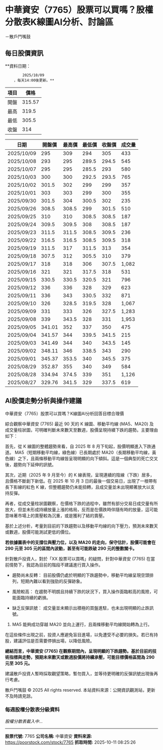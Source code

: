 # 中華資安（7765）股票可以買嗎？股權分散表K線圖AI分析、討論區
－散戶鬥嘴鼓

## 每日股價資訊

**資料日期：
        
            2025/10/09
        ，每天14:00後更新。**

| 項目 | 價格 |
|------|------|
| 開盤 | 315.57 |
| 最高 | 319.5 |
| 最低 | 305.5 |
| 收盤 | 314 |

| 日期 | 開盤價 | 最高價 | 最低價 | 收盤價 | 成交量 |
|------|--------|--------|--------|--------|--------|
| 2025/10/09 | 295 | 309 | 294 | 305 | 433 |
| 2025/10/08 | 293 | 295 | 289.5 | 294.5 | 545 |
| 2025/10/07 | 295 | 295 | 285.5 | 293 | 580 |
| 2025/10/03 | 300 | 300 | 292.5 | 293.5 | 765 |
| 2025/10/02 | 301.5 | 302 | 299 | 299 | 357 |
| 2025/10/01 | 303 | 303 | 299 | 300 | 355 |
| 2025/09/30 | 301.5 | 304 | 300.5 | 302 | 235 |
| 2025/09/26 | 308.5 | 308.5 | 299 | 301.5 | 510 |
| 2025/09/25 | 310 | 310 | 308.5 | 308.5 | 187 |
| 2025/09/24 | 309.5 | 309.5 | 308 | 308.5 | 187 |
| 2025/09/23 | 311.5 | 311.5 | 308.5 | 309.5 | 236 |
| 2025/09/22 | 316.5 | 316.5 | 308.5 | 309.5 | 318 |
| 2025/09/19 | 311.5 | 317 | 311.5 | 313 | 354 |
| 2025/09/18 | 307.5 | 312 | 305.5 | 310 | 379 |
| 2025/09/17 | 318 | 318 | 306 | 307.5 | 1,082 |
| 2025/09/16 | 321 | 321 | 317.5 | 318 | 531 |
| 2025/09/15 | 330.5 | 330.5 | 320.5 | 321 | 796 |
| 2025/09/12 | 336 | 336 | 328 | 329 | 623 |
| 2025/09/11 | 336 | 343 | 330.5 | 332 | 871 |
| 2025/09/10 | 326 | 328.5 | 319.5 | 328 | 1,067 |
| 2025/09/09 | 331 | 333 | 326 | 327.5 | 1,283 |
| 2025/09/08 | 339 | 343.5 | 328 | 331 | 1,953 |
| 2025/09/05 | 341.01 | 352 | 337 | 350 | 475 |
| 2025/09/04 | 341.57 | 344 | 339.5 | 341.5 | 215 |
| 2025/09/03 | 341.49 | 344 | 340 | 343.5 | 145 |
| 2025/09/02 | 348.11 | 346 | 338.5 | 343 | 290 |
| 2025/09/01 | 345.37 | 353.5 | 340 | 345.5 | 375 |
| 2025/08/29 | 352.87 | 355 | 340 | 349 | 584 |
| 2025/08/28 | 334.94 | 374.5 | 339 | 351 | 1,126 |
| 2025/08/27 | 329.76 | 341.5 | 329 | 337.5 | 619 |

## AI股價走勢分析與操作建議

中華資安（7765）股票可以買嗎？K線圖AI分析回答目標合理價

綜合觀察中華資安 (7765) 最近 90 天的 K 線圖、移動平均線 (MA5、MA20) 及成交量柱狀圖，可明確判斷未來數天至數週，股價呈現持續下跌的趨勢。主要理由如下：

首先，從 K 線圖的整體趨勢來看，自 2025 年 8 月下旬起，股價明顯進入下跌通道。 MA5（短期移動平均線，綠色線）已長期處於 MA20（長期移動平均線，黃色線）之下，且兩條移動平均線皆呈現明顯的向下傾斜。這是一個典型的死亡交叉後，趨勢向下延伸的訊號。

其次，近期（2025 年 9 月至今）的 K 線表現，呈現連續的陰線（下跌）居多，且價格不斷創下新低。在 2025 年 10 月 3 日的最後一個交易日，出現了一根帶有長下影線的紅色 K 線，但整體趨勢仍未能扭轉，且成交量並未出現顯著放大以支持反彈。

再者，從成交量柱狀圖觀察，在價格下跌的過程中，雖然有部分交易日成交量有所放大，但並未形成持續放量上漲的格局，反而是在價跌時伴隨有時的放量，這可能意味著市場上的賣壓較為沉重，或是獲利了結的賣壓。

基於上述分析，考量到目前的下跌趨勢以及移動平均線的向下壓力，預測未來數天或數週，股價可能測試更低的價位。

**若依據圖表中的支撐位與壓力位，以及 MA20 的走向，保守估計，股價可能會在 **290 元至 305 元**的區間內波動，甚至有可能跌破 290 元的整數關卡。**

針對散戶投資人，對於「XX 股票可以買嗎」的疑問，針對中華資安 (7765) 在當前情勢下，我認為目前的階段不建議進行買入操作。

*   趨勢尚未反轉： 目前股價仍處於明顯的下跌趨勢中，移動平均線呈現空頭排列，短期內難以看到強勁的反彈跡象。

*   風險較高： 在趨勢不明朗且持續下跌的狀況下，買入操作面臨較高的風險，可能面臨持續的虧損。

*   缺乏反彈訊號： 成交量並未顯示出積極的買盤進駐，也未出現明顯的止跌訊號。

1.  MA5 能夠成功穿越 MA20 並向上運行，且兩條移動平均線開始轉為上行。

在這些條件出現之前，投資人應避免盲目進場，以免遭受不必要的損失。若已有持股，建議評估是否需要停損出場，以降低風險。

**總結而言，中華資安 (7765) 在觀察期間內，呈現明顯的下跌趨勢。基於目前的技術指標與走勢，預期未來數天或數週股價將持續承壓，可能目標價格區間為 **290 元至 305 元**。**

建議散戶投資人暫時採取觀望策略，暫勿買入，並等待更明確的反彈訊號出現後再行考慮。

散戶鬥嘴鼓 © 2025 All rights reserved. 本站資料來源：公開資訊觀測站，更新不及時請見諒。

### 每週股權分散表分級資料

*股權分散表載入中...*

---

**股票代號:** 7765
**公司名稱:** 中華資安
**資料來源:** https://poorstock.com/stock/7765
**抓取時間:** 2025-10-11 08:25:26